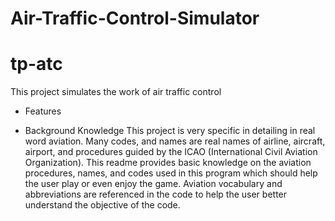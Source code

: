 # Air-Traffic-Control-Simulator
# tp-atc

This project simulates the work of air traffic control

- Features

- Background Knowledge
This project is very specific in detailing in real word aviation. Many codes, and names are real names of airline, aircraft, airport, and procedures guided by the ICAO (International Civil Aviation Organization). This readme provides basic knowledge on the aviation procedures, names, and codes used in this program which should help the user play or even enjoy the game. Aviation vocabulary and abbreviations are referenced in the code to help the user better understand the objective of the code.
